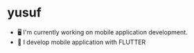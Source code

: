 # yusuf
* 🖥 I'm currently working on mobile application development.
* 📲 I develop mobile application with FLUTTER
